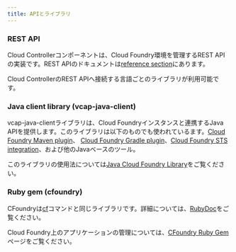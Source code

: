 ```yaml
---
title: APIとライブラリ
---
```


### REST API ###

Cloud Controllerコンポーネントは、Cloud Foundry環境を管理するREST APIの実装です。REST APIのドキュメントは[reference section](/docs/reference/cc-api.html)にあります。

Cloud ControllerのREST APIへ接続する言語ごとのライブラリが利用可能です。

### Java client library (vcap-java-client) ###

vcap-java-clientライブラリは、Cloud Foundryインスタンスと連携するJava
APIを提供します。このライブラリは以下のものでも使われているます。[Cloud Foundry Maven plugin](../build-tools/maven.html)、 [Cloud Foundry Gradle plugin](../build-tools/gradle.html)、[Cloud Foundry STS integration](../ide/sts.html)、および他のJavaベースのツール。

このライブラリの使用法については[Java Cloud Foundry Library](./java-client.html)をご覧ください。

### Ruby gem (cfoundry) ###

CFoundryは[cf](/docs/using/managing-apps/cf/index.html)コマンドと同じライブラリです。詳細については、[RubyDoc](http://rubydoc.info/gems/cfoundry)をご覧ください。

Cloud Foundry上のアプリケーションの管理については、[CFoundry Ruby Gem](./ruby-cfoundry.html)ページをご覧ください。

